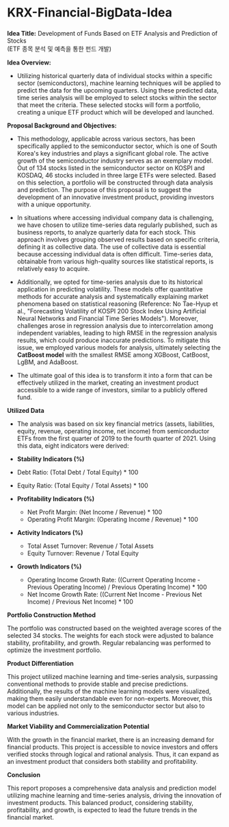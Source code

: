 # KRX-Financial-BigData-Idea

###
**Idea Title:** Development of Funds Based on ETF Analysis and Prediction of Stocks  
  (ETF 종목 분석 및 예측을 통한 펀드 개발)

**Idea Overview:**  
- Utilizing historical quarterly data of individual stocks within a specific sector (semiconductors), machine learning techniques will be applied to predict the data for the upcoming quarters. Using these predicted data, time series analysis will be employed to select stocks within the sector that meet the criteria. These selected stocks will form a portfolio, creating a unique ETF product which will be developed and launched.

**Proposal Background and Objectives:**  
- This methodology, applicable across various sectors, has been specifically applied to the semiconductor sector, which is one of South Korea's key industries and plays a significant global role. The active growth of the semiconductor industry serves as an exemplary model. Out of 134 stocks listed in the semiconductor sector on KOSPI and KOSDAQ, 46 stocks included in three large ETFs were selected. Based on this selection, a portfolio will be constructed through data analysis and prediction. The purpose of this proposal is to suggest the development of an innovative investment product, providing investors with a unique opportunity.
  
- In situations where accessing individual company data is challenging, we have chosen to utilize time-series data regularly published, such as business reports, to analyze quarterly data for each stock. This approach involves grouping observed results based on specific criteria, defining it as collective data. The use of collective data is essential because accessing individual data is often difficult. Time-series data, obtainable from various high-quality sources like statistical reports, is relatively easy to acquire.  
  
- Additionally, we opted for time-series analysis due to its historical application in predicting volatility. These models offer quantitative methods for accurate analysis and systematically explaining market phenomena based on statistical reasoning (Reference: No Tae-Hyup et al., "Forecasting Volatility of KOSPI 200 Stock Index Using Artificial Neural Networks and Financial Time Series Models"). Moreover, challenges arose in regression analysis due to intercorrelation among independent variables, leading to high RMSE in the regression analysis results, which could produce inaccurate predictions. To mitigate this issue, we employed various models for analysis, ultimately selecting the **CatBoost model** with the smallest RMSE among XGBoost, CatBoost, LgBM, and AdaBoost.  
  
- The ultimate goal of this idea is to transform it into a form that can be effectively utilized in the market, creating an investment product accessible to a wide range of investors, similar to a publicly offered fund.

**Utilized Data**

- The analysis was based on six key financial metrics (assets, liabilities, equity, revenue, operating income, net income) from semiconductor ETFs from the first quarter of 2019 to the fourth quarter of 2021. Using this data, eight indicators were derived:

- **Stability Indicators (%)**
-   Debt Ratio: (Total Debt / Total Equity) * 100  
  - Equity Ratio: (Total Equity / Total Assets) * 100  
- **Profitability Indicators (%)**
  - Net Profit Margin: (Net Income / Revenue) * 100  
  - Operating Profit Margin: (Operating Income / Revenue) * 100  
- **Activity Indicators (%)**
  - Total Asset Turnover: Revenue / Total Assets  
  - Equity Turnover: Revenue / Total Equity  
- **Growth Indicators (%)**

  - Operating Income Growth Rate: ((Current Operating Income - Previous Operating Income) / Previous Operating Income) * 100
  - Net Income Growth Rate: ((Current Net Income - Previous Net Income) / Previous Net Income) * 100
    
**Portfolio Construction Method**

The portfolio was constructed based on the weighted average scores of the selected 34 stocks. The weights for each stock were adjusted to balance stability, profitability, and growth. Regular rebalancing was performed to optimize the investment portfolio.

**Product Differentiation**

This project utilized machine learning and time-series analysis, surpassing conventional methods to provide stable and precise predictions. Additionally, the results of the machine learning models were visualized, making them easily understandable even for non-experts. Moreover, this model can be applied not only to the semiconductor sector but also to various industries.

**Market Viability and Commercialization Potential**

With the growth in the financial market, there is an increasing demand for financial products. This project is accessible to novice investors and offers verified stocks through logical and rational analysis. Thus, it can expand as an investment product that considers both stability and profitability.

**Conclusion**

This report proposes a comprehensive data analysis and prediction model utilizing machine learning and time-series analysis, driving the innovation of investment products. This balanced product, considering stability, profitability, and growth, is expected to lead the future trends in the financial market.




